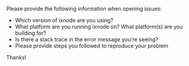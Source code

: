 Please provide the following information when opening issues:

- Which version of ixnode are you using?
- What platform are you running ixnode on? What platform(s) are you building for?
- Is there a stack trace in the error message you're seeing?
- Please provide steps you followed to reproduce your problem

Thanks!
